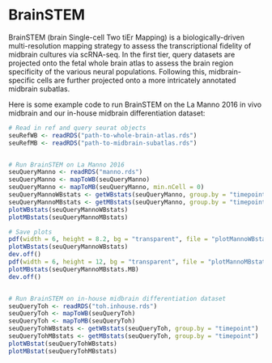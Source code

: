 # BrainSTEM

BrainSTEM (brain Single-cell Two tiEr Mapping) is a biologically-driven 
multi-resolution mapping strategy to assess the transcriptional fidelity of 
midbrain cultures via scRNA-seq. In the first tier, query datasets are projected 
onto the fetal whole brain atlas to assess the brain region specificity of the 
various neural populations. Following this, midbrain-specific cells are further 
projected onto a more intricately annotated midbrain subatlas. 

Here is some example code to run BrainSTEM on the La Manno 2016 in vivo midbrain 
and our in-house midbrain differentiation dataset: 

``` r
# Read in ref and query seurat objects
seuRefWB <- readRDS("path-to-whole-brain-atlas.rds")
seuRefMB <- readRDS("path-to-midbrain-subatlas.rds")


# Run BrainSTEM on La Manno 2016
seuQueryManno <- readRDS("manno.rds")
seuQueryManno <- mapToWB(seuQueryManno)
seuQueryManno <- mapToMB(seuQueryManno, min.nCell = 0)
seuQueryMannoWBstats <- getWBstats(seuQueryManno, group.by = "timepoint")
seuQueryMannoMBstats <- getMBstats(seuQueryManno, group.by = "timepoint")
plotWBstats(seuQueryMannoWBstats)
plotMBstats(seuQueryMannoMBstats)

# Save plots
pdf(width = 6, height = 8.2, bg = "transparent", file = "plotMannoWBstats.pdf")
plotWBstats(seuQueryMannoWBstats)
dev.off()
pdf(width = 6, height = 12, bg = "transparent", file = "plotMannoMBstats.pdf")
plotMBstats(seuQueryMannoMBstats.MB)
dev.off()


# Run BrainSTEM on in-house midbrain differentiation dataset
seuQueryToh <- readRDS("toh.inhouse.rds")
seuQueryToh <- mapToWB(seuQueryToh)
seuQueryToh <- mapToMB(seuQueryToh)
seuQueryTohWBstats <- getWBstats(seuQueryToh, group.by = "timepoint")
seuQueryTohMBstats <- getMBstats(seuQueryToh, group.by = "timepoint")
plotWBstat(seuQueryTohWBstats)
plotMBstat(seuQueryTohMBstats)
```


